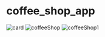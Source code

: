 # coffee_shop_app

![card](https://user-images.githubusercontent.com/80264216/229375122-57ab7d33-23a3-4848-acc9-5602f92e4c13.png)
![coffeeShop](https://user-images.githubusercontent.com/80264216/229375124-917f07a7-70d7-4ab7-bba7-eb2f3b3bfb75.png)
![coffeeShop1](https://user-images.githubusercontent.com/80264216/229375127-7e683e80-729e-45a7-ad62-fe5bfed5d7f8.png)
